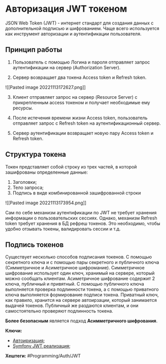 
# Авторизация JWT токеном

JSON Web Token (JWT) - интернет стандарт для создания данных с дополнительной подписью и шифрованием. Чаще всего используется как инструмент авторизации и аутентификации пользователя.

## Принцип работы

1) Пользователь с помощью Логина и пароля отправляет запрос аутентификации на сервер (Authorization Server).

2) Сервер возвращает два токена Access token и Refresh token.

![[Pasted image 20221113172627.png]]

3) Клиент отправляет запрос на сервер (Resource Server) с прикрепленным access токеном и получает необходимые ему ресурсы.

4) После истечения времени жизни Access token, пользователь отправляет запрос с Refresh token на аутентификационный сервер.

5) Сервер аутентификации возвращает новую пару Access token и Refresh token.

## Структура токена

Токен представляет собой строку из трех частей, в которой зашифрованы определенные данные:
1) Заголовки;
2) Тело запроса;
3) Подпись в виде комбинированной зашифрованной строки

![[Pasted image 20221113173954.png]]


Сам по себе механизм аутентификации по JWT не требует хранения информации о пользовательских сессиях. Однако, механизм Refresh token требует хранения в БД рефреш токенов.  Это необходимо, чтобы удобно отзывать токены, валидировать сессии и т.д.

## Подпись токенов

Существует несколько способов подписания токенов. С помощью секретного ключа и с помощью пары секретного и публичного ключа (Симметричное и Асиметричное шифромание).
Симметричное шифрование использует один ключ, хранимый на сервере, который можно сообщать клиентам.
Асиметричное шифрование содержит 2 ключа, публичный и привятный. С помощью публичного ключа выполняется проверка подлинности токена, а с помощью приватного ключа выполняется формирование подписи токена. Приватный ключ, как правило, хранится на сервере автоирзации, который занимается выдачей токенов. Публичный же раздаются клиентам, и они самостоятельно проверяют  подлинность токена.

**Более безопасным** является подход **Асимметричного шифрования**.

**Ключи:**
- [Автоиризация](Authorization);
- [Symfony JWT реализация](Symfony-JWT);

**Хештеги:** #Programming/Auth/JWT